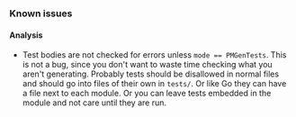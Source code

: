 ### Known issues



#### Analysis

- Test bodies are not checked for errors unless `mode == PMGenTests`. This is not a bug, since you don't want to waste time checking what you aren't generating. Probably tests should be disallowed in normal files and should go into files of their own in `tests/`. Or like Go they can have a file next to each module. Or you can leave tests embedded in the module and not care until they are run. 




